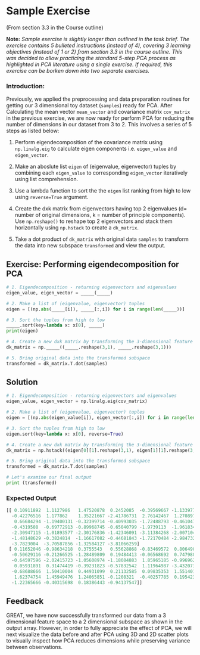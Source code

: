 
# Sample Exercise
(From section 3.3 in the Course outline)

**Note:** *Sample exercise is slightly longer than outlined in the task brief. The exercise contains 5 bulleted instructions (instead of 4), covering 3 learning objectives (instead of 1 or 2) from section 3.3 in the course outline. This was decided to allow practicing the standard 5-step PCA process as highlighted in PCA literature using a single exercise. If required, this exercise can be borken down into two separate exercises.*

### Introduction: 
Previously, we applied the preprocessing and data preparation routines for getting our 3 dimensional toy dataset (`samples`) ready for PCA. After Calculating the mean vector `mean_vector` and covariance matrix `cov_matrix` in the previous exercise, we are now ready for perform PCA for reducing the number of dimensions in our dataset from 3 to 2. This involves a series of 5 steps as listed below: 

1. Perform eigendecomposition of the covariance matrix using `np.linalg.eig` to calculate eigen components i.e. `eigen_value` and `eigen_vector`. 

2. Make an aboslute list `eigen` of (eigenvalue, eigenvector) tuples by combining each `eigen_value` to corresponding `eigen_vector` iteratively using list comprehension.  

3. Use a lambda function to sort the the `eigen` list ranking from high to low using `reverse=True` argument.

4. Create the dxk matrix from eigenvectors having top 2 eigenvalues (d= number of original dimensions, k = number of principle components). Use `np.reshape()` to reshape top 2 eigenvectors and stack them horizontally using `np.hstack` to create a `dk_matrix`. 

5. Take a dot product of `dk_matrix` with original data `samples` to transform the data into new subspace `transformed` and view the output. 

## Exercise: Performing eigendecomposition for PCA 

```python
# 1. Eigendecomposition - returning eigenvectors and eigenvalues
eigen_value, eigen_vector = _____(_____)

# 2. Make a list of (eigenvalue, eigenvector) tuples
eigen = [(np.abs(_____[i]), _____[:,i]) for i in range(len(_____))]

# 3. Sort the tuples from high to low
_____.sort(key=lambda x: x[0], _____)
print(eigen)

# 4. Create a new dxk matrix by transforming the 3-dimensional feature space to a 2-dimensional feature subspace
dk_matrix = np._____((_____.reshape(3,1), _____.reshape(3,1)))

# 5. Bring original data into the transformed subspace
transformed = dk_matrix.T.dot(samples)
```

## Solution

```python
# 1. Eigendecomposition - returning eigenvectors and eigenvalues
eigen_value, eigen_vector = np.linalg.eig(cov_matrix)

# 2. Make a list of (eigenvalue, eigenvector) tuples
eigen = [(np.abs(eigen_value[i]), eigen_vector[:,i]) for i in range(len(eigen_value))]

# 3. Sort the tuples from high to low
eigen.sort(key=lambda x: x[0], reverse=True)

# 4. Create a new dxk matrix by transforming the 3-dimensional feature space to a 2-dimensional feature subspace
dk_matrix = np.hstack((eigen[0][1].reshape(3,1), eigen[1][1].reshape(3,1)))

# 5. Bring original data into the transformed subspace
transformed = dk_matrix.T.dot(samples)
```

```python
# Let's examine our final output
print (transformed)
```

### Expected Output 
```python
[[ 0.10911892  1.1127986   1.47520878  0.2452085  -0.39569667 -1.13397776
  -0.42276516  1.177862    1.35221667 -2.41786731  2.76142467  1.27089707
   0.66684294 -1.19400131 -0.32399714 -0.40993035 -1.72488793 -0.46104713
  -0.4319508  -0.69772913 -0.89968745 -0.65040799 -1.9739113  -1.96183462
  -2.30947115 -1.01893577 -2.30176836 -1.42346091 -3.11384268 -2.00710413
  -1.48148629 -0.3824814  -1.16617082 -0.44681843 -1.72170484 -2.98473249
  -3.7823004  -3.70587856 -1.32584127 -3.81066259]
 [ 0.11652046 -0.98634218  0.3755543   0.55628868 -0.83469572  0.80649013
  -0.50629116 -0.21266525 -1.28489809  0.19484413 -0.06568692  0.74798017
  -0.64597596 -2.02415723 -1.05608974 -1.18084883  1.85965185 -0.99696254
   0.05931891  0.31474419 -0.39231823 -0.57832542  1.11964987 -3.43207312
  -0.68688666  1.50410004  0.44931099  0.21132585  0.09835353  1.55140177
   1.62374754  1.45949476  1.24065851 -0.1208321  -0.40257785  0.19542387
  -1.22365666 -0.40315698  0.18386443 -0.94137547]]
```

## Feedback 

GREAT, we have now successfully transformed our data from a 3 dimensional feature space to a 2 dimensional subspace as shown in the output array. However, in order to fully appreciate the effect of PCA, we will next visualize the data before and after PCA using 3D and 2D scatter plots to visually inspect how PCA reduces dimensions while preserving variance between observations.
